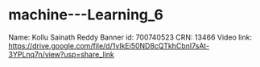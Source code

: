 # machine---Learning_6
Name: Kollu Sainath Reddy
Banner id: 700740523
CRN: 13466
Video link: https://drive.google.com/file/d/1vIkEi50ND8cQTkhCbnI7sAt-3YPLnq7n/view?usp=share_link
